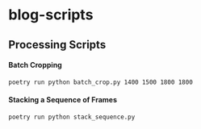 # blog-scripts

## Processing Scripts

#### Batch Cropping

`poetry run python batch_crop.py 1400 1500 1800 1800`

#### Stacking a Sequence of Frames

`poetry run python stack_sequence.py`


